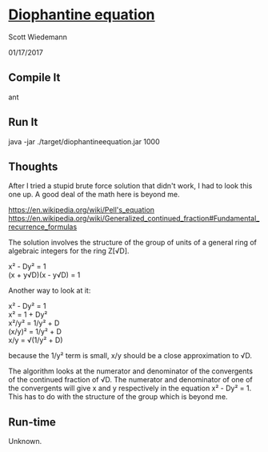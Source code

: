 # [Diophantine equation](http://projecteuler.net/problem=66)
Scott Wiedemann

01/17/2017

## Compile It
ant

## Run It
java -jar ./target/diophantineequation.jar 1000

## Thoughts

After I tried a stupid brute force solution that didn't work, I had to look this one up.  A good deal of the math here is beyond me.

https://en.wikipedia.org/wiki/Pell's_equation
https://en.wikipedia.org/wiki/Generalized_continued_fraction#Fundamental_recurrence_formulas

The solution involves the structure of the group of units of a general ring of algebraic integers for the ring Z[√D].

x² - Dy² = 1  
(x + y√D)(x - y√D) = 1  

Another way to look at it:

x² - Dy² = 1  
x² = 1 + Dy²  
x²/y² = 1/y² + D  
(x/y)² = 1/y² + D  
x/y = √(1/y² + D)  

because the 1/y² term is small, x/y should be a close approximation to √D.  

The algorithm looks at the numerator and denominator of the convergents of the continued fraction of √D.  The numerator and denominator of one of the convergents will give x and y respectively in the equation x² - Dy² = 1.  This has to do with the structure of the group which is beyond me.

## Run-time
Unknown.
